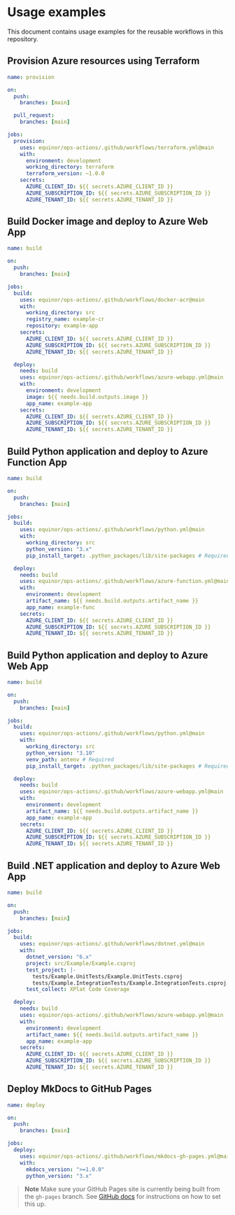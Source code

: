 # Usage examples

This document contains usage examples for the reusable workflows in this repository.

## Provision Azure resources using Terraform

```yaml
name: provision

on:
  push:
    branches: [main]

  pull_request:
    branches: [main]

jobs:
  provision:
    uses: equinor/ops-actions/.github/workflows/terraform.yml@main
    with:
      environment: development
      working_directory: terraform
      terraform_version: ~1.0.0
    secrets:
      AZURE_CLIENT_ID: ${{ secrets.AZURE_CLIENT_ID }}
      AZURE_SUBSCRIPTION_ID: ${{ secrets.AZURE_SUBSCRIPTION_ID }}
      AZURE_TENANT_ID: ${{ secrets.AZURE_TENANT_ID }}
```

## Build Docker image and deploy to Azure Web App

```yaml
name: build

on:
  push:
    branches: [main]

jobs:
  build:
    uses: equinor/ops-actions/.github/workflows/docker-acr@main
    with:
      working_directory: src
      registry_name: example-cr
      repository: example-app
    secrets:
      AZURE_CLIENT_ID: ${{ secrets.AZURE_CLIENT_ID }}
      AZURE_SUBSCRIPTION_ID: ${{ secrets.AZURE_SUBSCRIPTION_ID }}
      AZURE_TENANT_ID: ${{ secrets.AZURE_TENANT_ID }}

  deploy:
    needs: build
    uses: equinor/ops-actions/.github/workflows/azure-webapp.yml@main
    with:
      environment: development
      image: ${{ needs.build.outputs.image }}
      app_name: example-app
    secrets:
      AZURE_CLIENT_ID: ${{ secrets.AZURE_CLIENT_ID }}
      AZURE_SUBSCRIPTION_ID: ${{ secrets.AZURE_SUBSCRIPTION_ID }}
      AZURE_TENANT_ID: ${{ secrets.AZURE_TENANT_ID }}
```

## Build Python application and deploy to Azure Function App

```yaml
name: build

on:
  push:
    branches: [main]

jobs:
  build:
    uses: equinor/ops-actions/.github/workflows/python.yml@main
    with:
      working_directory: src
      python_version: "3.x"
      pip_install_target: .python_packages/lib/site-packages # Required

  deploy:
    needs: build
    uses: equinor/ops-actions/.github/workflows/azure-function.yml@main
    with:
      environment: development
      artifact_name: ${{ needs.build.outputs.artifact_name }}
      app_name: example-func
    secrets:
      AZURE_CLIENT_ID: ${{ secrets.AZURE_CLIENT_ID }}
      AZURE_SUBSCRIPTION_ID: ${{ secrets.AZURE_SUBSCRIPTION_ID }}
      AZURE_TENANT_ID: ${{ secrets.AZURE_TENANT_ID }}
```

## Build Python application and deploy to Azure Web App

```yaml
name: build

on:
  push:
    branches: [main]

jobs:
  build:
    uses: equinor/ops-actions/.github/workflows/python.yml@main
    with:
      working_directory: src
      python_version: "3.10"
      venv_path: antenv # Required
      pip_install_target: .python_packages/lib/site-packages # Required

  deploy:
    needs: build
    uses: equinor/ops-actions/.github/workflows/azure-webapp.yml@main
    with:
      environment: development
      artifact_name: ${{ needs.build.outputs.artifact_name }}
      app_name: example-app
    secrets:
      AZURE_CLIENT_ID: ${{ secrets.AZURE_CLIENT_ID }}
      AZURE_SUBSCRIPTION_ID: ${{ secrets.AZURE_SUBSCRIPTION_ID }}
      AZURE_TENANT_ID: ${{ secrets.AZURE_TENANT_ID }}
```

## Build .NET application and deploy to Azure Web App

```yaml
name: build

on:
  push:
    branches: [main]

jobs:
  build:
    uses: equinor/ops-actions/.github/workflows/dotnet.yml@main
    with:
      dotnet_version: "6.x"
      project: src/Example/Example.csproj
      test_project: |-
        tests/Example.UnitTests/Example.UnitTests.csproj
        tests/Example.IntegrationTests/Example.IntegrationTests.csproj
      test_collect: XPlat Code Coverage

  deploy:
    needs: build
    uses: equinor/ops-actions/.github/workflows/azure-webapp.yml@main
    with:
      environment: development
      artifact_name: ${{ needs.build.outputs.artifact_name }}
      app_name: example-app
    secrets:
      AZURE_CLIENT_ID: ${{ secrets.AZURE_CLIENT_ID }}
      AZURE_SUBSCRIPTION_ID: ${{ secrets.AZURE_SUBSCRIPTION_ID }}
      AZURE_TENANT_ID: ${{ secrets.AZURE_TENANT_ID }}
```

## Deploy MkDocs to GitHub Pages

```yaml
name: deploy

on:
  push:
    branches: [main]

jobs:
  deploy:
    uses: equinor/ops-actions/.github/workflows/mkdocs-gh-pages.yml@main
    with:
      mkdocs_version: ">=1.0.0"
      python_version: "3.x"
```

> **Note**
> Make sure your GitHub Pages site is currently being built from the `gh-pages` branch.
> See [GitHub docs](https://docs.github.com/en/pages/getting-started-with-github-pages/configuring-a-publishing-source-for-your-github-pages-site) for instructions on how to set this up.
